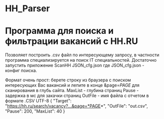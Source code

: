 # HH_Parser
# Программа для поиска и фильтрации вакансий с HH.RU


Позволяет построить .csv файл по интересующему запросу, в частности программа специализируется на поиск IT специальностей.
Достаточно запустить приложение 
	ScanHH JSON_cfg.json
где JSON_cfg.json - конфиг поиска.

Формат очень прост: берете строку из браузера с поиском интересующих Вас вакансий и лепите в конце &page=*PAGE* для сканирования в глубь сайта.
MaxList - глубина страниц
Pause - задержка в мс для закачки страниц
OutFile - имя файла с отчетом в формате .CSV UTF-8
	{
		"Target": "https://hh.ru/search/vacancy?...&page=*PAGE*",
		"OutFile": "out.csv",
		"Pause": 200,
		"MaxList": 40
	}
